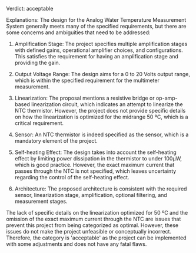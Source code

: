 Verdict: acceptable

Explanations: 
The design for the Analog Water Temperature Measurement System generally meets many of the specified requirements, but there are some concerns and ambiguities that need to be addressed:

1. Amplification Stage: The project specifies multiple amplification stages with defined gains, operational amplifier choices, and configurations. This satisfies the requirement for having an amplification stage and providing the gain.

2. Output Voltage Range: The design aims for a 0 to 20 Volts output range, which is within the specified requirement for the multimeter measurement.

3. Linearization: The proposal mentions a resistive bridge or op-amp-based linearization circuit, which indicates an attempt to linearize the NTC thermistor. However, the project does not provide specific details on how the linearization is optimized for the midrange 50 ºC, which is a critical requirement.

4. Sensor: An NTC thermistor is indeed specified as the sensor, which is a mandatory element of the project.

5. Self-heating Effect: The design takes into account the self-heating effect by limiting power dissipation in the thermistor to under 100μW, which is good practice. However, the exact maximum current that passes through the NTC is not specified, which leaves uncertainty regarding the control of the self-heating effect.

6. Architecture: The proposed architecture is consistent with the required sensor, linearization stage, amplification, optional filtering, and measurement stages.

The lack of specific details on the linearization optimized for 50 ºC and the omission of the exact maximum current through the NTC are issues that prevent this project from being categorized as optimal. However, these issues do not make the project unfeasible or conceptually incorrect. Therefore, the category is 'acceptable' as the project can be implemented with some adjustments and does not have any fatal flaws.